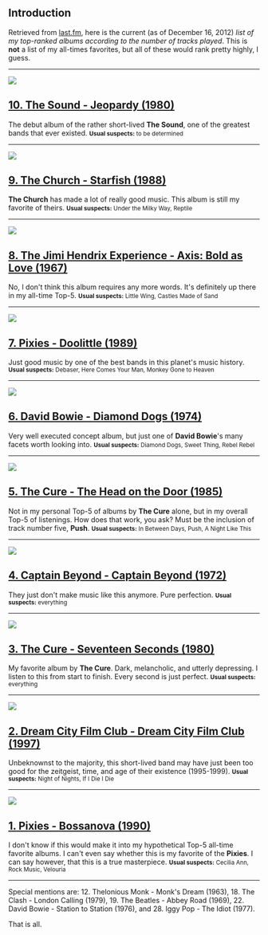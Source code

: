 ## Introduction

Retrieved from [last.fm](http://www.last.fm/user/zenpunch/charts?subtype=albums), here is the current (as of December 16, 2012) *list of my top-ranked albums according to the number of tracks played*. This is **not** a list of my all-times favorites, but all of these would rank pretty highly, I guess.

___

<img src="http://userserve-ak.last.fm/serve/500/71805704/Jeopardy+PNG.png" class="left-wrap album-cover-small" />

## [10. The Sound - Jeopardy (1980)](https://en.wikipedia.org/wiki/Jeopardy_%28album%29)

The debut album of the rather short-lived **The Sound**, one of the greatest bands that ever existed.
<small><b>Usual suspects:</b> to be determined</small>


___

<img src="http://userserve-ak.last.fm/serve/_/62719467/Starfish+PNG.png" class="left-wrap album-cover-small" />

## [9. The Church - Starfish (1988)](https://en.wikipedia.org/wiki/Starfish_%28album%29)

**The Church** has made a lot of really good music. This album is still my favorite of theirs.
<small><b>Usual suspects:</b> Under the Milky Way, Reptile</small>

___

<img src="http://userserve-ak.last.fm/serve/_/59607885/Axis+Bold+As+Love++HQ+cover.png" class="left-wrap album-cover-small" />

## [8. The Jimi Hendrix Experience - Axis: Bold as Love (1967)](https://en.wikipedia.org/wiki/Axis_Bold_As_Love)

No, I don't think this album requires any more words. It's definitely up there in my all-time Top-5.
<small><b>Usual suspects:</b> Little Wing, Castles Made of Sand</small>

___

<img src="http://userserve-ak.last.fm/serve/_/74155372/Doolittle+600fullcover.png" class="left-wrap album-cover-small" />

## [7. Pixies - Doolittle (1989)](https://en.wikipedia.org/wiki/Doolittle_%28album%29)

Just good music by one of the best bands in this planet's music history.
<small><b>Usual suspects:</b> Debaser, Here Comes Your Man, Monkey Gone to Heaven</small>

___

<img src="http://userserve-ak.last.fm/serve/_/62905951/Diamond+Dogs++HQ+cover.png" class="left-wrap album-cover-small" />

## [6. David Bowie - Diamond Dogs (1974)](https://en.wikipedia.org/wiki/Diamond_Dogs)

Very well executed concept album, but just one of **David Bowie**'s many facets worth looking into.
<small><b>Usual suspects:</b> Diamond Dogs, Sweet Thing, Rebel Rebel</small>

___

<img src="http://userserve-ak.last.fm/serve/500/40123057/The+Head+On+The+Door.png" class="left-wrap album-cover-small" />

## [5. The Cure - The Head on the Door (1985)](https://en.wikipedia.org/wiki/The_Head_on_the_Door)

Not in my personal Top-5 of albums by **The Cure** alone, but in my overall Top-5 of listenings. How does that work, you ask? Must be the inclusion of track number five, **Push**.
<small><b>Usual suspects:</b> In Between Days, Push, A Night Like This</small>

___

<img src="http://userserve-ak.last.fm/serve/_/14425979/Captain+Beyond+R11345391194830229.png" class="left-wrap album-cover-small" />

## [4. Captain Beyond - Captain Beyond (1972)](https://en.wikipedia.org/wiki/Captain_Beyond_%28album%29)

They just don't make music like this anymore. Pure perfection.
<small><b>Usual suspects:</b> everything</small>

___

<img src="http://userserve-ak.last.fm/serve/500/40123475/Seventeen+Seconds.png" class="left-wrap album-cover-small" />

## [3. The Cure - Seventeen Seconds (1980)](https://en.wikipedia.org/wiki/Seventeen_Seconds)

My favorite album by **The Cure**. Dark, melancholic, and utterly depressing. I listen to this from start to finish. Every second is just perfect.
<small><b>Usual suspects:</b> everything</small>

___

<img src="http://userserve-ak.last.fm/serve/500/55076555/Dream+City+Film+Club+folder.jpg" class="left-wrap album-cover-small" />

## [2. Dream City Film Club - Dream City Film Club (1997)](https://en.wikipedia.org/wiki/Dream_City_Film_Club)

Unbeknownst to the majority, this short-lived band may have just been too good for the zeitgeist, time, and age of their existence (1995-1999).
<small><b>Usual suspects:</b> Night of Nights, If I Die I Die</small>

___

<img src="http://userserve-ak.last.fm/serve/500/57756113/Bossanova+PNG.png" class="left-wrap album-cover-small" />

## [1. Pixies - Bossanova (1990)](https://en.wikipedia.org/wiki/Bossanova)

I don't know if this would make it into my hypothetical Top-5 all-time favorite albums. I can't even say whether this is my favorite of the **Pixies**. I can say however, that this is a true masterpiece.
<small><b>Usual suspects:</b> Cecilia Ann, Rock Music, Velouria</small>

___

Special mentions are: 12. Thelonious Monk - Monk's Dream (1963), 18. The Clash - London Calling (1979), 19. The Beatles - Abbey Road (1969), 22. David Bowie - Station to Station (1976), and 28. Iggy Pop - The Idiot (1977).

That is all.